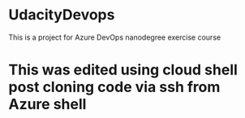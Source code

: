 # UdacityDevops
This is a project for Azure DevOps nanodegree exercise course 
# This was edited using cloud shell post cloning code via ssh from Azure shell